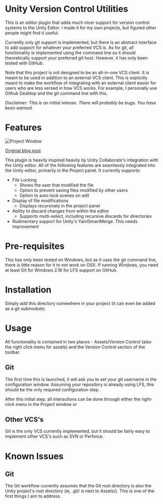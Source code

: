 # Unity Version Control Utilities
This is an editor plugin that adds much nicer support for version control systems to the Unity Editor.  I made it for my own projects, but figured other people might find it useful.

Currently only git support is implemented, but there is an abstract interface to add support for whatever your preferred VCS is.  As for git, all functionality is implemented using the command line so it should theoretically support your preferred git host.  However, it has only been tested with GitHub.

Note that this project is not designed to be an all-in-one VCS client.  It is meant to be used in addition to an external VCS client.  This is explicitly meant to make the workflow of integrating with an external client easier for users who are less versed in how VCS works.  For example, I personally use Github Desktop and the git command line with this.

*Disclaimer: This is an initial release.  There will probably be bugs.  You have been warned.*

# Features
![Project Window](http://shadowndacorner.com/wp-content/uploads/2018/02/ss-2018-02-25-at-04.50.10.jpg "Project Window with UVCSU, including modifications and locks")

[Original blog post](https://shadowndacorner.com/2018/02/25/extending-unity-for-git-and-maybe-other-source-control/)

This plugin is heavily inspired heavily by Unity Collaborate's integration with the Unity editor.  All of the following features are seamlessly integrated into the Unity editor, primarily in the Project panel.  It currently supports:
* File Locking
	* Shows the user that modified the file
	* Option to prevent saving files modified by other users
	* Option to auto-lock scenes on edit
* Display of file modifications
	* Displays recursively in the project panel
* Ability to discard changes from within the editor
	* Supports multi-select, including recursive discards for directories
* Rudimentary support for Unity's YamlSmartMerge.  This needs improvement

# Pre-requisites
This has only been tested on Windows, but as it uses the git command line, there is little reason for it to not work on OSX.  If running Windows, you need at least Git for Windows 2.16 for LFS support on GitHub.

# Installation
Simply add this directory somewhere in your project (it can even be added as a git submodule).

# Usage
All functionality is contained in two places - Assets/Version Control (also the right click menu for assets) and the Version Control section of the toolbar.

## Git
The first time this is launched, it will ask you to set your git username in the configuration window.  Assuming your repository is already using LFS, this should be the only required configuration step.

After this initial step, all interactions can be done through either the right-click menu in the Project window or 

## Other VCS's
Git is the only VCS currently implemented, but it should be fairly easy to implement other VCS's such as SVN or Perforce.  

# Known Issues
## Git
The Git workflow currently assumes that the Git root directory is also the Unity project's root directory (ie, .git/ is next to Assets/).  This is one of the first things I aim to address.
